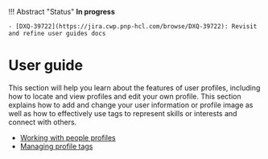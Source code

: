 !!! Abstract "Status"
    **In progress**

    - [DXQ-39722](https://jira.cwp.pnp-hcl.com/browse/DXQ-39722): Revisit and refine user guides docs

# User guide

This section will help you learn about the features of user profiles, including how to locate and view profiles and edit your own profile. This section explains how to add and change your user information or profile image as well as how to effectively use tags to represent skills or interests and connect with others.

- [Working with people profiles](./people_profiles.md)
- [Managing profile tags](./people_profile_tags.md)
